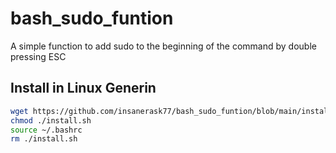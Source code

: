 # bash_sudo_funtion
A simple function to add sudo to the beginning of the command by double pressing ESC


## Install in Linux Generin

```bash
wget https://github.com/insanerask77/bash_sudo_funtion/blob/main/install.sh
chmod ./install.sh
source ~/.bashrc
rm ./install.sh
```
